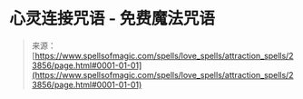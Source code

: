 <!--yml

category: 未分类

date: 2024-06-12 19:09:19

-->

# 心灵连接咒语 - 免费魔法咒语

> 来源：[https://www.spellsofmagic.com/spells/love_spells/attraction_spells/23856/page.html#0001-01-01](https://www.spellsofmagic.com/spells/love_spells/attraction_spells/23856/page.html#0001-01-01)
